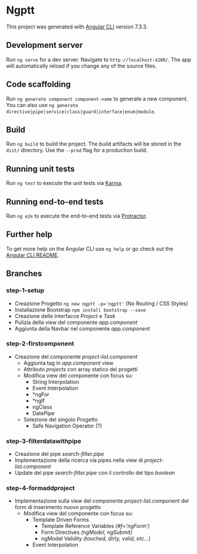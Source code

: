 # Ngptt

This project was generated with [Angular CLI](https://github.com/angular/angular-cli) version 7.3.3.

## Development server

Run `ng serve` for a dev server. Navigate to `http://localhost:4200/`. The app will automatically reload if you change any of the source files.

## Code scaffolding

Run `ng generate component component-name` to generate a new component. You can also use `ng generate directive|pipe|service|class|guard|interface|enum|module`.

## Build

Run `ng build` to build the project. The build artifacts will be stored in the `dist/` directory. Use the `--prod` flag for a production build.

## Running unit tests

Run `ng test` to execute the unit tests via [Karma](https://karma-runner.github.io).

## Running end-to-end tests

Run `ng e2e` to execute the end-to-end tests via [Protractor](http://www.protractortest.org/).

## Further help

To get more help on the Angular CLI use `ng help` or go check out the [Angular CLI README](https://github.com/angular/angular-cli/blob/master/README.md).

## Branches

### step-1-setup

- Creazione Progetto `ng new ngptt -p='ngptt'` (No Routing / CSS Styles)
- Installazione Bootstrap `npm install bootstrap --save`
- Creazione delle Interfacce *Project* e *Task*
- Pulizia della view del componente *app.component*
- Aggiunta della Navbar nel componente *app.component*

### step-2-firstcomponent

- Creazione del componente *project-list.component*
    - Aggiunta tag in *app.component* view
    - Attributo *projects* con array statico dei progetti
    - Modifica view del componente con focus su:
        - String Interpolation
        - Event Interpolation
        - *ngFor
        - *ngIf
        - ngClass
        - DatePipe
    - Selezione del singolo Progetto
        - Safe Navigation Operator (?)

### step-3-filterdatawithpipe

- Creazione del pipe *search-filter.pipe*
- Implementazione della ricerca via pipes nella view di *project-list.component*
- Update del pipe *search-filter.pipe* con il controllo del tipo _boolean_

### step-4-formaddproject

- Implementazione sulla view del componente *project-list.component* del form di inserimento nuovo progetto
    - Modifica view del componente con focus su:
        - Template Driven Forms
            - Template Reference Variables _(#f='ngForm')_
            - Form Directives _(ngModel, ngSubmit)_
            - ngModel Validity _(touched, dirty, valid, etc...)_
        - Event Interpolation
